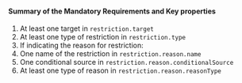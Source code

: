 ####  Summary of the Mandatory Requirements and Key properties

1.  At least one target in `restriction.target`
1.  At least one type of restriction in `restriction.type`
1.  If indicating the reason for restriction:
   1.  One name of the restriction in `restriction.reason.name`
   1.  One conditional source in `restriction.reason.conditionalSource`
   1.  At least one type of reason in `restriction.reason.reasonType`
